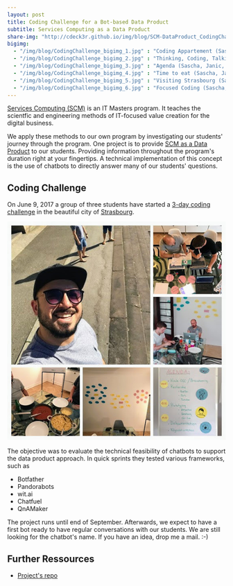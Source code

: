 ```yaml
---
layout: post
title: Coding Challenge for a Bot-based Data Product 
subtitle: Services Computing as a Data Product
share-img: "http://cdeck3r.github.io/img/blog/SCM-DataProduct_CodingChallenge.jpg"
bigimg:
  - "/img/blog/CodingChallenge_bigimg_1.jpg" : "Coding Appartement (Sascha, Janic, Soley, 2017)"
  - "/img/blog/CodingChallenge_bigimg_2.jpg" : "Thinking, Coding, Talking (Sascha, Janic, Soley, 2017)"
  - "/img/blog/CodingChallenge_bigimg_3.jpg" : "Agenda (Sascha, Janic, Soley, 2017)"
  - "/img/blog/CodingChallenge_bigimg_4.jpg" : "Time to eat (Sascha, Janic, Soley, 2017)"
  - "/img/blog/CodingChallenge_bigimg_5.jpg" : "Visiting Strasbourg (Sascha, Janic, Soley, 2017)"
  - "/img/blog/CodingChallenge_bigimg_6.jpg" : "Focused Coding (Sascha, Janic, Soley, 2017)"
---
```


[Services Computing (SCM)](http://www.hhz.de/master/services-computing/) is an IT Masters program. It teaches the scientfic and engineering methods of IT-focused value creation for the digital business.

We apply these methods to our own program by investigating our students' journey through the program. One project is to provide [SCM as a Data Product](https://github.com/cdeck3r/SCM-DataProduct) to our students. Providing information throughout the program's duration right at your fingertips. A technical implementation of this concept is the use of chatbots to directly answer many of our students' questions.

## Coding Challenge

On June 9, 2017 a group of three students have started a [3-day coding challenge](https://github.com/cdeck3r/SCM-DataProduct/wiki/3-Day-Challenge) in the beautiful city of [Strasbourg](https://en.wikipedia.org/wiki/Strasbourg).

![Coding Challenge](/img/blog/SCM-DataProduct_CodingChallenge.jpg)

The objective was to evaluate the technical feasibility of chatbots to support the data product approach. In quick sprints they tested various frameworks, such as

* Botfather
* Pandorabots
* wit.ai
* Chatfuel
* QnAMaker

The project runs until end of September. Afterwards, we expect to have a first bot ready to have regular conversations with our students. We are still looking for the chatbot's name. If you have an idea, drop me a mail. :-)

## Further Ressources

* [Project's repo](https://github.com/cdeck3r/SCM-DataProduct)


